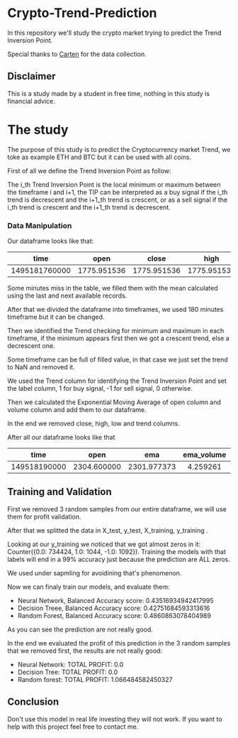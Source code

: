 # Crypto-Trend-Prediction

In this repository we'll study the crypto market trying to predict the Trend Inversion Point.

Special thanks to [Carten](https://www.kaggle.com/tencars/392-crypto-currency-pairs-at-minute-resolution/version/948?select=etheur.csv) for the data collection.

## Disclaimer

This is a study made by a student in free time, nothing in this study is financial advice.


# The study

The purpose of this study is to predict the Cryptocurrency market Trend, we toke as example ETH and BTC but it can be used with all coins.

First of all we define the Trend Inversion Point as follow:

The i_th Trend Inversion Point is the local minimum or maximum between the timeframe i and i+1, the TIP can be interpreted as a buy signal if the i_th trend is decrescent and the i+1_th trend is crescent, or as a sell signal if the i_th trend is crescent and the i+1_th trend is decrescent.

### Data Manipulation

Our dataframe looks like that:

| time          | open          | close          | high          | low           | volume       |
| ------------- |:-------------:| :-------------:|:-------------:|:-------------:|-------------:| 
| 1495181760000 | 1775.951536   | 1775.951536	   | 1775.951536   | 1775.951536   | 0.010000     |


Some minutes miss in the table, we filled them with the mean calculated using the last and next available records.

After that we divided the dataframe into timeframes, we used 180 minutes timeframe but it can be changed.

Then we identified the Trend checking for minimum and maximum in each timeframe, if the minimum appears first then we got a crescent trend, else a decrescent one.

Some timeframe can be full of filled value, in that case we just set the trend to NaN and removed it.

We used the Trend column for identifying the Trend Inversion Point and set the label column, 1 for buy signal, -1 for sell signal, 0 otherwise.

Then we calculated the Exponential Moving Average of open column and volume column and add them to our dataframe.

In the end we removed close, high, low and trend columns.

After all our dataframe looks like that

| time          | open          | ema            | ema_volume    | volume        | label        |
| ------------- |:-------------:| :-------------:|:-------------:|:-------------:|-------------:| 
| 149518190000  | 2304.600000   | 2301.977373    | 4.259261      |  0.229582     | 0.0          |


## Training and Validation

First we removed 3 random samples from our entire dataframe, we will use them for profit validation.

After that we splitted the data in X_test, y_test, X_training, y_training .

Looking at our y_training we noticed that we got almost zeros in it: Counter({0.0: 734424, 1.0: 1044, -1.0: 1092}).
Training the models with that labels will end in a 99% accuracy just because the prediction are ALL zeros.

We used under sapmling for avoidining that's phenomenon.

Now we can finaly train our models, and evaluate them:

* Neural Network, Balanced Accuracy score: 0.43516934942417995
* Decision Treee, Balanced Accuracy score: 0.42751684593313616
* Random Forest, Balanced Accuracy score: 0.4860863078404989

As you can see the prediction are not really good.

In the end we evaluated the profit of this prediction in the 3 random samples that we removed first, the results are not really good:


* Neural Network: TOTAL PROFIT: 0.0
* Decision Tree: TOTAL PROFIT: 0.0
* Random forest: TOTAL PROFIT: 1.066484582450327


## Conclusion

Don't use this model in real life investing they will not work.
If you want to help with this project feel free to contact me.


